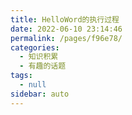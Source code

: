 ```yaml
---
title: HelloWord的执行过程
date: 2022-06-10 23:14:46
permalink: /pages/f96e78/
categories: 
  - 知识积累
  - 有趣的话题
tags: 
  - null
sidebar: auto
---
```

